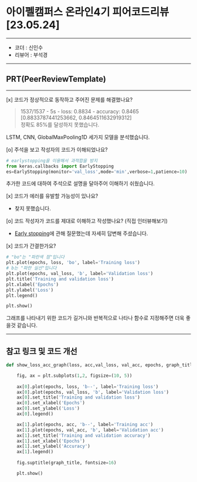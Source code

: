 # 아이펠캠퍼스 온라인4기 피어코드리뷰[23.05.24]
---
- 코더 : 신인수
- 리뷰어 : 부석경
---
## PRT(PeerReviewTemplate)
---
[x] 코드가 정상적으로 동작하고 주어진 문제를 해결했나요?  
> 1537/1537 - 5s - loss: 0.8834 - accuracy: 0.8465   
> [0.8833787441253662, 0.8464511632919312]   
정확도 85%를 달성하지 못했습니다.

LSTM, CNN, GlobalMaxPooling1D 세가지 모델을 분석했습니다.

[o] 주석을 보고 작성자의 코드가 이해되었나요?  
```python
# earlystopping을 이용해서 과적합을 방지
from keras.callbacks import EarlyStopping
es=EarlyStopping(monitor='val_loss',mode='min',verbose=1,patience=10)
```
추가한 코드에 대하여 주석으로 설명을 달아주어 이해하기 쉬웠습니다.

[x] 코드가 에러를 유발할 가능성이 있나요?  
* 찾지 못했습니다.   
   
[o] 코드 작성자가 코드를 제대로 이해하고 작성했나요? (직접 인터뷰해보기)  

* [Early stopping](https://keras.io/api/callbacks/early_stopping/)에 관해 질문했는데 자세히 답변해 주셨습니다.  
  
[x] 코드가 간결한가요?  
```python
# "bo"는 "파란색 점"입니다
plt.plot(epochs, loss, 'bo', label='Training loss')
# b는 "파란 실선"입니다
plt.plot(epochs, val_loss, 'b', label='Validation loss')
plt.title('Training and validation loss')
plt.xlabel('Epochs')
plt.ylabel('Loss')
plt.legend()

plt.show()
```
그래프를 나타내기 위한 코드가 길거니와 반복적으로 나타나 함수로 지정해주면 더욱 좋을것 같습니다.

---
## 참고 링크 및 코드 개선  
```python
def show_loss_acc_graph(loss, acc,val_loss, val_acc, epochs, graph_title='Loss and Accuracy'):

    fig, ax = plt.subplots(1,2, figsize=(10, 5))
    
    ax[0].plot(epochs, loss, 'b--', label='Training loss')
    ax[0].plot(epochs, val_loss, 'b', label='Validation loss')
    ax[0].set_title('Training and validation loss')
    ax[0].set_xlabel('Epochs')
    ax[0].set_ylabel('Loss')
    ax[0].legend()

    ax[1].plot(epochs, acc, 'b--', label='Training acc')
    ax[1].plot(epochs, val_acc, 'b', label='Validation acc')
    ax[1].set_title('Training and validation accuracy')
    ax[1].set_xlabel('Epochs')
    ax[1].set_ylabel('Accuracy')
    ax[1].legend()
    
    fig.suptitle(graph_title, fontsize=16)

    plt.show()
```
